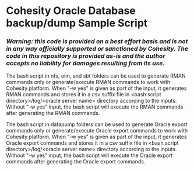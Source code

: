# Cohesity Oracle Database backup/dump Sample Script
### ***Warning: this code is provided on a best effort basis and is not in any way officially supported or sanctioned by Cohesity. The code in this repository is provided as-is and the author accepts no liability for damages resulting from its use.***

The bash script in nfs, oim, and sbt folders can be used to generate RMAN commands only or generate/execute RMAN commands to work with Cohesity platform. When "\-w yes" is given as part of the input, it generates RMAN commands and stores it in a csv suffix file in \<bash script directory\>/log/\<oracle server name\> directory according to the inputs. Without "\-w yes" input, the bash script will execute the RMAN commands after generating the RMAN commands. 

The bash script in datapump folders can be used to generate Oracle export commands only or generate/execute Oracle export commands to work with Cohesity platform. When "\-w yes" is given as part of the input, it generates Oracle export commands and stores it in a csv suffix file in \<bash script directory\>/log/\<oracle server name\> directory according to the inputs. Without "\-w yes" input, the bash script will execute the Oracle export commands after generating the Oracle export commands. 

